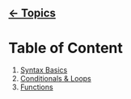 ## [&larr; Topics](../../topics.md)

# Table of Content

1. [Syntax Basics](1-Syntax_Basics/index.md)
2. [Conditionals & Loops](2-Conditionals_&_Loops/index.md)
3. [Functions](3-Functions/index.md)

